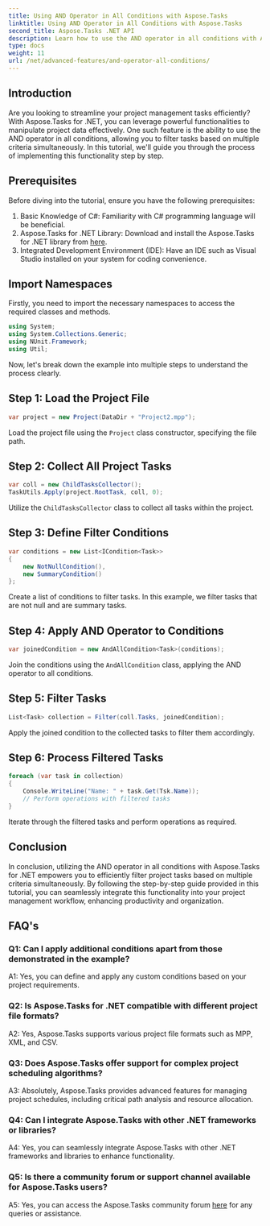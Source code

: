 ```yaml
---
title: Using AND Operator in All Conditions with Aspose.Tasks
linktitle: Using AND Operator in All Conditions with Aspose.Tasks
second_title: Aspose.Tasks .NET API
description: Learn how to use the AND operator in all conditions with Aspose.Tasks for .NET to filter project tasks efficiently.
type: docs
weight: 11
url: /net/advanced-features/and-operator-all-conditions/
---
```

## Introduction

Are you looking to streamline your project management tasks efficiently? With Aspose.Tasks for .NET, you can leverage powerful functionalities to manipulate project data effectively. One such feature is the ability to use the AND operator in all conditions, allowing you to filter tasks based on multiple criteria simultaneously. In this tutorial, we'll guide you through the process of implementing this functionality step by step.

## Prerequisites

Before diving into the tutorial, ensure you have the following prerequisites:

1. Basic Knowledge of C#: Familiarity with C# programming language will be beneficial.
2. Aspose.Tasks for .NET Library: Download and install the Aspose.Tasks for .NET library from [here](https://releases.aspose.com/tasks/net/).
3. Integrated Development Environment (IDE): Have an IDE such as Visual Studio installed on your system for coding convenience.

## Import Namespaces

Firstly, you need to import the necessary namespaces to access the required classes and methods.

```csharp
using System;
using System.Collections.Generic;
using NUnit.Framework;
using Util;

```

Now, let's break down the example into multiple steps to understand the process clearly.

## Step 1: Load the Project File

```csharp
var project = new Project(DataDir + "Project2.mpp");
```

Load the project file using the `Project` class constructor, specifying the file path.

## Step 2: Collect All Project Tasks

```csharp
var coll = new ChildTasksCollector();
TaskUtils.Apply(project.RootTask, coll, 0);
```

Utilize the `ChildTasksCollector` class to collect all tasks within the project.

## Step 3: Define Filter Conditions

```csharp
var conditions = new List<ICondition<Task>>
{
    new NotNullCondition(),
    new SummaryCondition()
};
```

Create a list of conditions to filter tasks. In this example, we filter tasks that are not null and are summary tasks.

## Step 4: Apply AND Operator to Conditions

```csharp
var joinedCondition = new AndAllCondition<Task>(conditions);
```

Join the conditions using the `AndAllCondition` class, applying the AND operator to all conditions.

## Step 5: Filter Tasks

```csharp
List<Task> collection = Filter(coll.Tasks, joinedCondition);
```

Apply the joined condition to the collected tasks to filter them accordingly.

## Step 6: Process Filtered Tasks

```csharp
foreach (var task in collection)
{
    Console.WriteLine("Name: " + task.Get(Tsk.Name));
    // Perform operations with filtered tasks
}
```

Iterate through the filtered tasks and perform operations as required.

## Conclusion

In conclusion, utilizing the AND operator in all conditions with Aspose.Tasks for .NET empowers you to efficiently filter project tasks based on multiple criteria simultaneously. By following the step-by-step guide provided in this tutorial, you can seamlessly integrate this functionality into your project management workflow, enhancing productivity and organization.

## FAQ's

### Q1: Can I apply additional conditions apart from those demonstrated in the example?

A1: Yes, you can define and apply any custom conditions based on your project requirements.

### Q2: Is Aspose.Tasks for .NET compatible with different project file formats?

A2: Yes, Aspose.Tasks supports various project file formats such as MPP, XML, and CSV.

### Q3: Does Aspose.Tasks offer support for complex project scheduling algorithms?

A3: Absolutely, Aspose.Tasks provides advanced features for managing project schedules, including critical path analysis and resource allocation.

### Q4: Can I integrate Aspose.Tasks with other .NET frameworks or libraries?

A4: Yes, you can seamlessly integrate Aspose.Tasks with other .NET frameworks and libraries to enhance functionality.

### Q5: Is there a community forum or support channel available for Aspose.Tasks users?

A5: Yes, you can access the Aspose.Tasks community forum [here](https://forum.aspose.com/c/tasks/15) for any queries or assistance.
